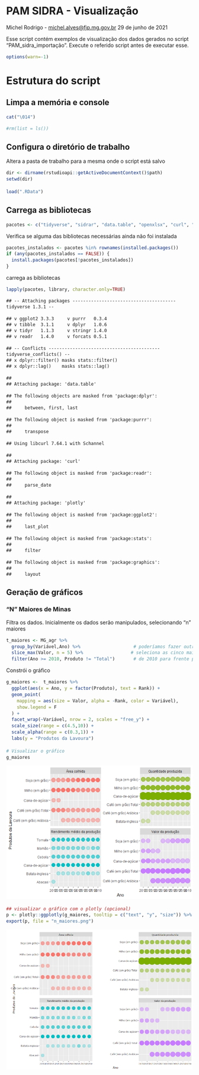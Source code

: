 PAM SIDRA - Visualização
================
Michel Rodrigo - <michel.alves@fjp.mg.gov.br>
29 de junho de 2021

Esse script contém exemplos de visualização dos dados gerados no script
“PAM\_sidra\_importação”. Execute o referido script antes de executar
esse.

``` r
options(warn=-1)
```

# Estrutura do script

## Limpa a memória e console

``` r
cat("\014")  
```



``` r
#rm(list = ls())
```

## Configura o diretório de trabalho

Altera a pasta de trabalho para a mesma onde o script está salvo

``` r
dir <- dirname(rstudioapi::getActiveDocumentContext()$path)
setwd(dir)

load(".RData")
```

## Carrega as bibliotecas

``` r
pacotes <- c("tidyverse", "sidrar", "data.table", "openxlsx", "curl", "ggplot2", "plotly")
```

Verifica se alguma das bibliotecas necessárias ainda não foi instalada

``` r
pacotes_instalados <- pacotes %in% rownames(installed.packages())
if (any(pacotes_instalados == FALSE)) {
  install.packages(pacotes[!pacotes_instalados])
}
```

carrega as bibliotecas

``` r
lapply(pacotes, library, character.only=TRUE)
```

    ## -- Attaching packages --------------------------------------- tidyverse 1.3.1 --

    ## v ggplot2 3.3.3     v purrr   0.3.4
    ## v tibble  3.1.1     v dplyr   1.0.6
    ## v tidyr   1.1.3     v stringr 1.4.0
    ## v readr   1.4.0     v forcats 0.5.1

    ## -- Conflicts ------------------------------------------ tidyverse_conflicts() --
    ## x dplyr::filter() masks stats::filter()
    ## x dplyr::lag()    masks stats::lag()

    ## 
    ## Attaching package: 'data.table'

    ## The following objects are masked from 'package:dplyr':
    ## 
    ##     between, first, last

    ## The following object is masked from 'package:purrr':
    ## 
    ##     transpose

    ## Using libcurl 7.64.1 with Schannel

    ## 
    ## Attaching package: 'curl'

    ## The following object is masked from 'package:readr':
    ## 
    ##     parse_date

    ## 
    ## Attaching package: 'plotly'

    ## The following object is masked from 'package:ggplot2':
    ## 
    ##     last_plot

    ## The following object is masked from 'package:stats':
    ## 
    ##     filter

    ## The following object is masked from 'package:graphics':
    ## 
    ##     layout

## Geração de gráficos

### “N” Maiores de Minas

Filtra os dados. Inicialmente os dados serão manipulados, selecionando
“n” maiores

``` r
t_maiores <- MG_agr %>%
  group_by(Variável,Ano) %>%                    # poderíamos fazer outros filtros, por exemplo da Variável
  slice_max(Valor, n = 5) %>%                  # seleciona as cinco maiores linhas por Ano e Variável (que foram agrupadas)
  filter(Ano >= 2010, Produto != "Total")       # de 2010 para frente para facilitar a visualização
```

Constrói o gráfico

``` r
g_maiores <-  t_maiores %>%
  ggplot(aes(x = Ano, y = factor(Produto), text = Rank)) +
  geom_point(
    mapping = aes(size = Valor, alpha = -Rank, color = Variável),
    show.legend = F
  ) +
  facet_wrap(~Variável, nrow = 2, scales = "free_y") +
  scale_size(range = c(4.5,10)) +
  scale_alpha(range = c(0.3,1)) +
  labs(y = "Produtos da Lavoura") 

# Visualizar o gráfico
g_maiores
```

![](PAM_sidra_visualização_files/figure-gfm/unnamed-chunk-8-1.png)<!-- -->

``` r
## visualizar o gráfico com o plotly (opcional)
p <- plotly::ggplotly(g_maiores, tooltip = c("text", "y", "size")) %>% plotly::hide_guides()
export(p, file = "n_maiores.png")
```

![](PAM_sidra_visualização_files/figure-gfm/unnamed-chunk-8-2.png)<!-- -->
